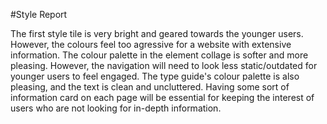 #Style Report

The first style tile is very bright and geared towards the younger users. However, the colours feel too agressive for a website with extensive information. The colour palette in the element collage is softer and more pleasing. However, the navigation will need to look less static/outdated for younger users to feel engaged. The type guide's colour palette is also pleasing, and the text is clean and uncluttered. Having some sort of information card on each page will be essential for keeping the interest of users who are not looking for in-depth information.